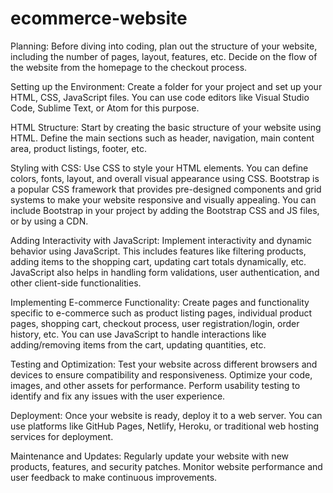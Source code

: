 # ecommerce-website
Planning: Before diving into coding, plan out the structure of your website, including the number of pages, layout, features, etc. Decide on the flow of the website from the homepage to the checkout process.

Setting up the Environment: Create a folder for your project and set up your HTML, CSS, JavaScript files. You can use code editors like Visual Studio Code, Sublime Text, or Atom for this purpose.

HTML Structure: Start by creating the basic structure of your website using HTML. Define the main sections such as header, navigation, main content area, product listings, footer, etc.

Styling with CSS: Use CSS to style your HTML elements. You can define colors, fonts, layout, and overall visual appearance using CSS. Bootstrap is a popular CSS framework that provides pre-designed components and grid systems to make your website responsive and visually appealing. You can include Bootstrap in your project by adding the Bootstrap CSS and JS files, or by using a CDN.

Adding Interactivity with JavaScript: Implement interactivity and dynamic behavior using JavaScript. This includes features like filtering products, adding items to the shopping cart, updating cart totals dynamically, etc. JavaScript also helps in handling form validations, user authentication, and other client-side functionalities.

Implementing E-commerce Functionality: Create pages and functionality specific to e-commerce such as product listing pages, individual product pages, shopping cart, checkout process, user registration/login, order history, etc. You can use JavaScript to handle interactions like adding/removing items from the cart, updating quantities, etc.

Testing and Optimization: Test your website across different browsers and devices to ensure compatibility and responsiveness. Optimize your code, images, and other assets for performance. Perform usability testing to identify and fix any issues with the user experience.

Deployment: Once your website is ready, deploy it to a web server. You can use platforms like GitHub Pages, Netlify, Heroku, or traditional web hosting services for deployment.

Maintenance and Updates: Regularly update your website with new products, features, and security patches. Monitor website performance and user feedback to make continuous improvements.

